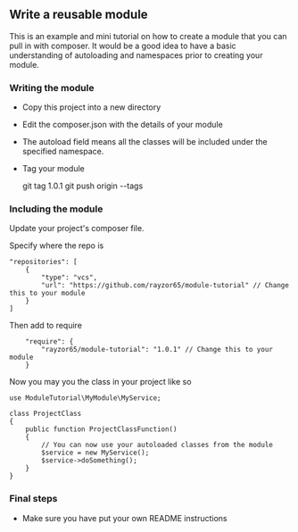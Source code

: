 ## Write a reusable module

This is an example and mini tutorial on how to create a module that you can pull in with composer.
It would be a good idea to have a basic understanding of autoloading and namespaces prior to creating your module.

### Writing the module

* Copy this project into a new directory
* Edit the composer.json with the details of your module
* The autoload field means all the classes will be included under the specified namespace.
* Tag your module

    git tag 1.0.1
    git push origin --tags

### Including the module

Update your project's composer file.

Specify where the repo is

    "repositories": [
        {
            "type": "vcs",
            "url": "https://github.com/rayzor65/module-tutorial" // Change this to your module
        }
    ]

Then add to require

        "require": {
            "rayzor65/module-tutorial": "1.0.1" // Change this to your module
        }

Now you may you the class in your project like so

    use ModuleTutorial\MyModule\MyService;

    class ProjectClass
    {
        public function ProjectClassFunction()
        {
            // You can now use your autoloaded classes from the module
            $service = new MyService();
            $service->doSomething();
        }
    }

### Final steps

* Make sure you have put your own README instructions